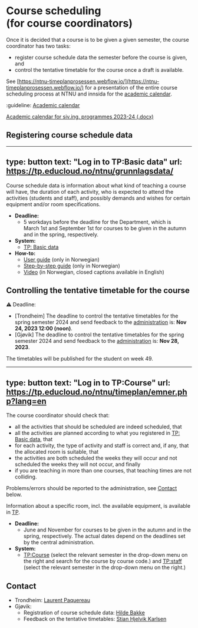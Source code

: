 # Course scheduling (for course coordinators)


Once it is decided that a course is to be given a given semester, the course coordinator has two tasks:
- register course schedule data the semester before the course is given, and
- control the tentative timetable for the course once a draft is available.

See [https://ntnu-timeplanprosessen.webflow.io/](https://ntnu-timeplanprosessen.webflow.io/) for a presentation of the entire course scheduling process at NTNU and innsida for the [academic calendar](https://i.ntnu.no/studiekalender).


:guideline:
[Academic calendar](https://i.ntnu.no/en/studiekalender)

[Academic calendar for siv.ing. programmes 2023-24 (.docx)](https://o365addins.it.ntnu.no/RadUtvalg/Widget/DownloadWidgetDataFile?url=/sites/meeting-fus/Delte%20dokumenter/110/S23-008-06-STUDIEKALENDER-FUS-2023-24.docx&filename=S23-008-06-STUDIEKALENDER-FUS-2023-24.docx)


## Registering course schedule data


---
type: button
text: "Log in to TP:Basic data"
url: https://tp.educloud.no/ntnu/grunnlagsdata/
---


Course schedule data is information about what kind of teaching a course will have, the duration of each activity, who is expected to attend the activities (students and staff), and possibly demands and wishes for certain equipment and/or room specifications. 


* **Deadline:**
    - 5 workdays before the deadline for the Department, which is March 1st and September 1st for courses to be given in the autumn and in the spring, respectively.
* **System:**
    - [TP: Basic data](https://tp.educloud.no/ntnu/grunnlagsdata/) 
* **How-to:** 
    - [User guide](https://i.ntnu.no/wiki/-/wiki/Norsk/TP+-+Brukerveiledning+for+innmelding+av+timeplandata) (only in Norwegian)
    - [Step-by-step guide](https://www.bott-samarbeidet.no/fagsamarbeid/studie-bott/tp/veiledninger/grunnlagsdata/trinnvis-trinn-1.html) (only in Norwegian)
    - [Video](https://youtu.be/CIapIELkHTc) (in Norwegian, closed captions available in English)

    
## Controlling the tentative timetable for the course


:warning:
Deadline:
- [Trondheim] The deadline to control the tentative timetables for the spring semester 2024 and send feedback to the [administration](mailto:laurent.paquereau@ntnu.no) is: **Nov 24, 2023 12:00 (noon)**.
- [Gjøvik] The deadline to control the tentative timetables for the spring semester 2024 and send feedback to the [administration](mailto:stian.karlsen@ntnu.no) is: **Nov 28, 2023**.

The timetables will be published for the student on week 49.


---
type: button
text: "Log in to TP:Course"
url: https://tp.educloud.no/ntnu/timeplan/emner.php?lang=en
---


The course coordinator should check that:
- all the activities that should be scheduled are indeed scheduled, that
- all the activities are planned according to what you registered in [TP: Basic data](https://tp.educloud.no/ntnu/grunnlagsdata/), that
- for each activity, the type of activity and staff is correct and, if any, that the allocated room is suitable, that
- the activities are both scheduled the weeks they will occur and not scheduled the weeks they will not occur, and finally
- if you are teaching in more than one courses, that teaching times are not colliding.

Problems/errors should be reported to the administration, see [Contact](https://edu.iik.ntnu.no/timeplan#contact) below.

Information about a specific room, incl. the available equipment, is available in [TP](https://tp.educloud.no/ntnu/timeplan/?type=room). 


* **Deadline:**
    - June and November for courses to be given in the autumn and in the spring, respectively. The actual dates depend on the deadlines set by the central administration.
* **System:**
    - [TP:Course](https://tp.educloud.no/ntnu/timeplan/emner.php?lang=en) (select the relevant semester in the drop-down menu on the right and search for the course by course code.) and [TP:staff](https://tp.educloud.no/ntnu/timeplan/timeplan.php?type=staff&lang=en) (select the relevant semester in the drop-down menu on the right.)


## Contact

* Trondheim: [Laurent Paquereau](mailto:laurent.paquereau@ntnu.no)
* Gjøvik: 
    - Registration of course schedule data: [Hilde Bakke](mailto:hilde.bakke@ntnu.no)
    - Feedback on the tentative timetables: [Stian Hjelvik Karlsen](mailto:stian.karlsen@ntnu.no)
